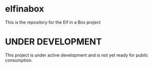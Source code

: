 # elfinabox
This is the repository for the Elf in a Box project

# UNDER DEVELOPMENT
This project is under active development and is not yet ready for public consumption.
